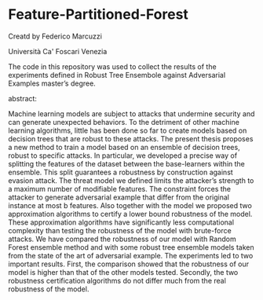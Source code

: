 # Feature-Partitioned-Forest

Creatd by Federico Marcuzzi

Università Ca' Foscari Venezia


The code in this repository was used to collect the results of the experiments defined in Robust Tree Ensembole against Adversarial Examples master’s degree.

abstract:

Machine learning models are subject to attacks that undermine security and can generate unexpected behaviors.
To the detriment of other machine learning algorithms, little has been done so far to create models based on decision trees that are robust to these attacks.
The present thesis proposes a new method to train a model based on an ensemble of decision trees, robust to specific attacks.
In particular, we developed a precise way of splitting the features of the dataset between the base-learners within the ensemble.
This split guarantees a robustness by construction against evasion attack.
The threat model we defined limits the attacker’s strength to a maximum number of modifiable features.
The constraint forces the attacker to generate adversarial example that differ from the original instance at most b features.
Also together with the model we proposed two approximation algorithms to certify a lower bound robustness of the model.
These approximation algorithms have significantly less computational complexity than testing the robustness of the model with brute-force attacks.
We have compared the robustness of our model with Random Forest ensemble method and with some robust tree ensemble models taken from the state of the art of adversarial example.
The experiments led to two important results.
First, the comparison showed that the robustness of our model is higher than that of the other models tested.
Secondly, the two robustness certification algorithms do not differ much from the real robustness of the model.
